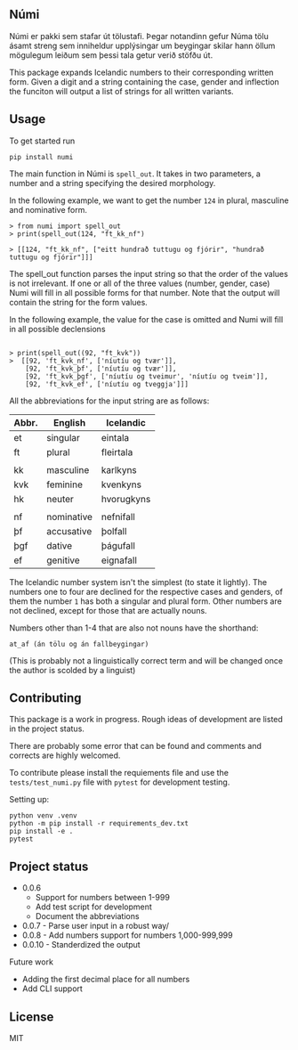 

<!-- ![Tests](https://gitlab.com/tiro-is/h10/h10/numi/actions/workflows/tests.yml/badge.svg) -->

## Númi
Númi er pakki sem stafar út tölustafi. Þegar notandinn gefur Núma tölu ásamt streng sem inniheldur upplýsingar um beygingar skilar hann öllum mögulegum leiðum sem þessi tala getur verið stöfðu út.

This package expands Icelandic numbers to their corresponding written form. Given a digit and a string containing the case, gender and inflection the funciton will output a list of strings for all written variants.



## Usage

To get started run 
```
pip install numi
```

The main function in Númi is `spell_out`. It takes in two parameters, a number and a string specifying the desired morphology.

In the following example, we want to get the number `124` in plural, masculine and nominative form.  
```
> from numi import spell_out
> print(spell_out(124, "ft_kk_nf")

> [[124, "ft_kk_nf", ["eitt hundrað tuttugu og fjórir", "hundrað tuttugu og fjórir"]]]
```

The spell_out function parses the input string so that the order of the values is not irrelevant. If one or all of the three values (number, gender, case) Numi will fill in all possible forms for that number. Note that the output will contain the string for the form values. 

In the following example, the value for the case is omitted and Numi will fill in all possible declensions
```

> print(spell_out((92, "ft_kvk"))
>  [[92, 'ft_kvk_nf', ['níutíu og tvær']], 
    [92, 'ft_kvk_þf', ['níutíu og tvær']],
    [92, 'ft_kvk_þgf', ['níutíu og tveimur', 'níutíu og tveim']],
    [92, 'ft_kvk_ef', ['níutíu og tveggja']]]
```

All the abbreviations for the input string are as follows:

| Abbr. | English    | Icelandic  |
| ----- | ---------- | ---------- |
| et    | singular   | eintala    |
| ft    | plural     | fleirtala  |
|       |            |            |
| kk    | masculine  | karlkyns   |
| kvk   | feminine   | kvenkyns   |
| hk    | neuter     | hvorugkyns |
|       |            |            |
| nf    | nominative | nefnifall  |
| þf    | accusative | þolfall    |
| þgf   | dative     | þágufall   |
| ef    | genitive   | eignafall  |

The Icelandic number system isn't the simplest (to state it lightly). The numbers one to four are declined for the respective cases and genders, of them the number `1` has both a singular and plural form. Other numbers are not declined, except for those that are actually nouns.

Numbers other than 1-4 that are also not nouns have the shorthand: 
```
at_af (án tölu og án fallbeygingar) 
``` 
(This is probably not a linguistically correct term and will be changed once the author is scolded by a linguist)


## Contributing
This package is a work in progress. Rough ideas of development are listed in the project status. 

There are probably some error that can be found and comments and corrects are highly welcomed. 

To contribute please install the requiements file and use the `tests/test_numi.py` file with `pytest` for development testing.

Setting up:
```
python venv .venv
python -m pip install -r requirements_dev.txt
pip install -e .
pytest
```



## Project status
* 0.0.6 
    - Support for numbers between 1-999
    - Add test script for development
    - Document the abbreviations
* 0.0.7 - Parse user input in a robust way/  
* 0.0.8 - Add numbers support for numbers 1,000-999,999
* 0.0.10 - Standerdized the output

Future work
* Adding the first decimal place for all numbers
* Add CLI support 

## License
MIT